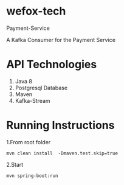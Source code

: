 # wefox-tech
Payment-Service

A Kafka Consumer for the Payment Service


# API Technologies
1. Java 8
2. Postgresql Database
3. Maven
4. Kafka-Stream

# Running Instructions
1.From root folder
``` 
mvn clean install  -Dmaven.test.skip=true
``` 

2.Start
``` 
mvn spring-boot:run
``` 

